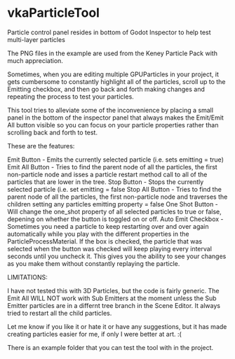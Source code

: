 # vkaParticleTool
 Particle control panel resides in bottom of Godot Inspector to help test multi-layer particles

 The PNG files in the example are used from the Keney Particle Pack with much appreciation.

 Sometimes, when you are editing multiple GPUParticles in your project, it gets cumbersome to constantly highlight
 all of the particles, scroll up to the Emitting checkbox, and then go back and forth making changes and repeating the process
 to test your particles.

 This tool tries to alleviate some of the inconvenience by placing a small panel in the bottom of the inspector panel that 
 always makes the Emit/Emit All button visible so you can focus on your particle properties rather than scrolling back and 
 forth to test.

 These are the features:

 Emit Button - Emits the currently selected particle (i.e. sets emitting = true)
 Emit All Button - Tries to find the parent node of all the particles, the first non-particle node and isses a particle restart method call to all of the particles that are lower in the tree.
 Stop Button - Stops the currently selected particle (i.e. set emitting = false
 Stop All Button - Tries to find the parent node of all the particles, the first non-particle node and traverses the children setting any particles emitting property = false
 One Shot Button - Will change the one_shot property of all selected particles to true or false, depening on whether the button is toggled on or off.
 Auto Emit Checkbox - Sometimes you need a particle to keep restarting over and over again automatically while you play with the different properties in the ParticleProcessMaterial.  If the box is checked, the particle that was selected when the button was checked will keep playing every interval seconds until you uncheck it.  This gives you the ability to see your changes as you make them without constantly replaying the particle.

 LIMITATIONS:

 I have not tested this with 3D Particles, but the code is fairly generic.
 The Emit All WILL NOT work with Sub Emitters at the moment unless the Sub Emitter particles are in a differnt tree branch in the Scene Editor.  It always tried to restart all the child particles.

 Let me know if you like it or hate it or have any suggestions, but it has made creating particles easier for me, if only I were better at art. :(

 There is an example folder that you can test the tool with in the project.

 
